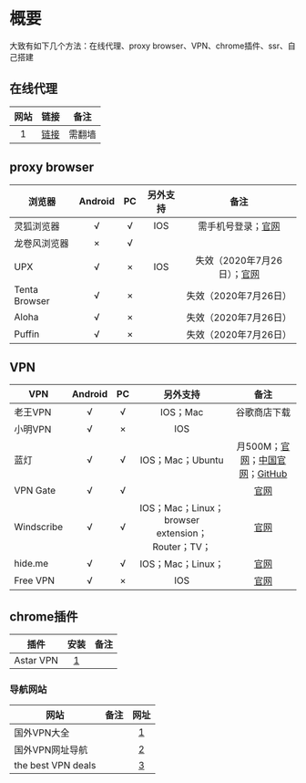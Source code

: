 # 概要
大致有如下几个方法：在线代理、proxy browser、VPN、chrome插件、ssr、自己搭建
## 在线代理
网站|链接|备注
:-:|:-:|:-:
1|[链接](https://via.hypothes.is/)|需翻墙
 

## proxy browser
浏览器       |  Android  | PC    |另外支持|备注
------      |:-----:    |:-----:|:----:|:-----:
灵狐浏览器   |     √     |√      |  IOS     |需手机号登录；[官网](https://ie.linkfoxvpn.com/#/)
龙卷风浏览器 |×          |√      
UPX         |√          |×      |  IOS      |失效（2020年7月26日）；[官网](https://www.upxb.net/)
Tenta Browser|√         |×      |          |失效（2020年7月26日）
Aloha       |√          |×      |           |失效（2020年7月26日）
Puffin      |√          |×      |         |      失效（2020年7月26日）

## VPN  
VPN    |Android| PC |另外支持|备注
-------|:-----:|:---:|:-----:|:------:
老王VPN |√     |√    |IOS；Mac|谷歌商店下载
小明VPN |√     |×    | IOS     |
蓝灯    |√     |√    |IOS；Mac；Ubuntu|月500M；[官网](https://getlantern.org/zh_CN/)；[中国官网](https://www.getlandeng129.org/)；[GitHub](https://github.com/getlantern/download)
VPN Gate|√     |√    |         |[官网](https://www.vpngate.net/cn/)
Windscribe|√   |√    |IOS；Mac；Linux；browser extension；Router；TV；  |[官网](https://windscribe.com/)
hide.me |√     |√    |IOS；Mac；Linux；|[官网](https://hide.me/en/)
Free VPN|√     |×    |IOS      |[官网](http://freevpn.org/)


## chrome插件
插件    |安装  |备注
---|:---:|:----:
Astar VPN|[1](https://chrome.google.com/webstore/detail/astar-vpn-free-and-fast-v/jajilbjjinjmgcibalaakngmkilboobh?utm_source=chrome-ntp-icon)

### 导航网站
网站               |备注             |网址
--|:--:|:--:
国外VPN大全        |  |[1](https://www.vpnwebsite.net/)
国外VPN网址导航    |  |[2](https://www.bestvpp.com/)
the best VPN deals| |[3](https://thebestvpndeals.com/)
